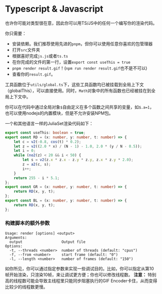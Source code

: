 # Typescript & Javascript 

也许你可能对类型很在意，因此你可以用TS/JS中的任何一个编写你的渲染代码。

你只需要：
 - 安装依赖。我们推荐使用先进的`pnpm`，但你可以使用任意你喜欢的包管理器
 - 打开`src`文件夹
 - 根据喜好完成`js.js`或者`ts.ts`
 - 在你完成的文件的第一行，设置`export const useThis = true`
 - `pnpm render result.gif`！(`npm run render result.gif`也不是不可以)
 - 查看你的`result.gif`。

工具函数位于`utils/global.ts`下，这些工具函数均已被挂载到全局上下文（globalThis），可以直接使用。同时，`Math`对象中的所有函数也已经被挂在到全局上下文中。

你可以在代码中通过全局对象`$`自由定义在多个函数之间共享的变量，如`$.a=1`，也可以使用nodejs的内置模块，但是不允许安装NPM包。

一个和其他语言一样的JuliaSet渲染代码如下：
```ts
export const useThis: boolean = true;
export const RD = (x: number, y: number, t: number) => {
    let c = v2(-0.8, cos(t) * 0.2);
    let z = v2((2.0 * x) / (N - 1) - 1.0, 2.0 * (y / N - 0.5));
    let i = 0;
    while (no2(z) < 20 && i < 50) {
        let s = v2(z.x * z.x - z.y * z.y, z.x * z.y * 2.0);
        z = a2(c, s);
        i++;
    }
    return 255 - i * 5.1;
};
export const GR = (x: number, y: number, t: number) => {
    return RD(x, y, t);
};
export const BL = (x: number, y: number, t: number) => {
    return RD(x, y, t);
};
```

### 构建脚本的额外参数
```
Usage: render [options] <output>
Arguments:
  output                  Output file
Options:
  -t, --threads <number>  number of threads (default: "cpus")
  -f, --from <number>     start frame (default: "0")
  -l, --length <number>   number of frames (default: "150")
```

如你所见，你可以通过指定参数来实现一些调试目的。比如，你可以指定从第10帧开始渲染，只渲染10帧，来让调试更方便；你也可以修改线程数。 **注意：** 特别高的线程数可能会导致主线程里只能同步阻塞执行的GIF Encoder卡住，从而变得比较少的线程数更慢。